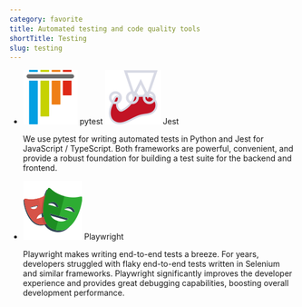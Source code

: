 ```yaml
---
category: favorite
title: Automated testing and code quality tools
shortTitle: Testing
slug: testing
---
```


- ![pytest](logos/pytest.svg) pytest ![Jest](logos/jest.svg) Jest

  We use pytest for writing automated tests in Python and Jest for
  JavaScript / TypeScript. Both frameworks are powerful, convenient, and
  provide a robust foundation for building a test suite for the backend and
  frontend.

- ![Playwright](logos/playwright.svg) Playwright

  Playwright makes writing end-to-end tests a breeze. For years, developers
  struggled with flaky end-to-end tests written in Selenium and similar
  frameworks. Playwright significantly improves the developer experience and
  provides great debugging capabilities, boosting overall development
  performance.
